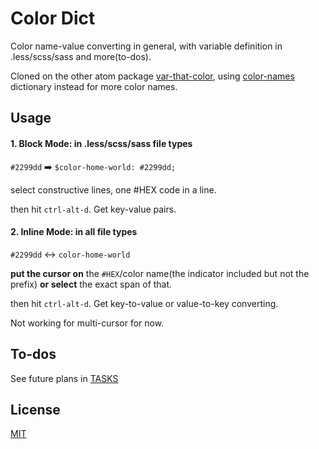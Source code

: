 # Color Dict

Color name-value converting in general, with variable definition in .less/scss/sass and more(to-dos).

Cloned on the other atom package [var-that-color](https://atom.io/packages/var-that-color), using [color-names](https://github.com/meodai/color-names) dictionary instead for more color names.

## Usage

#### 1. Block Mode: in .less/scss/sass file types

`#2299dd` ➡️ `$color-home-world: #2299dd;`

 select constructive lines, one #HEX code in a line.

then hit `ctrl-alt-d`. Get key-value pairs.

#### 2. Inline Mode: in all file types

`#2299dd` ↔️ `color-home-world`

**put the cursor on** the `#HEX`/color name(the indicator included but not the prefix) **or select** the exact span of that.

then hit `ctrl-alt-d`. Get key-to-value or value-to-key converting.

Not working for multi-cursor for now.

## To-dos

See future plans in [TASKS](https://github.com/ibafly/atom--color-dict/blob/master/TASKS.md)

## License
[MIT](https://opensource.org/licenses/mit-license.php)

